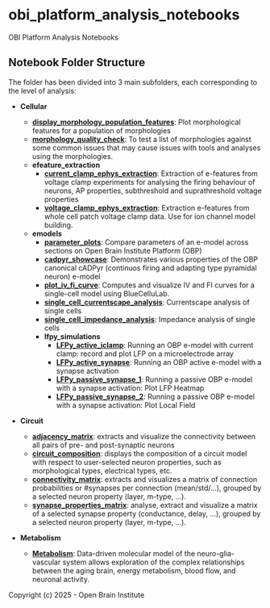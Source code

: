 # obi_platform_analysis_notebooks
OBI Platform Analysis Notebooks

## Notebook Folder Structure

The folder has been divided into 3 main subfolders, each corresponding to the level of analysis: 

- **Cellular**
  - [**display_morphology_population_features**](Cellular/display_morphology_population_features/analysis_notebook.ipynb): Plot morphological features for a population of morphologies
  - [**morphology_quality_check**](Cellular/morphology_quality_check/analysis_notebook.ipynb): To test a list of morphologies against some common issues that may cause issues with tools and analyses using the morphologies.
  - **efeature_extraction**
    - [**current_clamp_ephys_extraction**](Cellular/efeature_extraction/current_clamp_ephys_extraction/analysis_notebook.ipynb): Extraction of e-features from voltage clamp experiments for analysing the firing behaviour of neurons, AP properties, subthreshold and suprathreshold voltage properties
    - [**voltage_clamp_ephys_extraction**](Cellular/efeature_extraction/voltage_clamp_ephys_extraction/analysis_notebook.ipynb): Extraction e-features from whole cell patch voltage clamp data. Use for ion channel model building.
  - **emodels**
      - [**parameter_plots**](Cellular/emodels/parameters_plot/analysis_notebook.ipynb): Compare parameters of an e-model across sections on Open Brain Institute Platform (OBP)
      - [**cadpyr_showcase**](Cellular/emodels/cadpyr_showcase/analysis_notebook.ipynb): Demonstrates various properties of the OBP canonical cADPyr (continuos firing and adapting type pyramidal neuron) e-model
      - [**plot_iv_fi_curve**](Cellular/emodels/plot_iv_fi_curve/analysis_notebook.ipynb): Computes and visualize IV and FI curves for a single-cell model using BlueCelluLab.
      - [**single_cell_currentscape_analysis**](Cellular/emodels/single_cell_currentscape_analysis/analysis_notebook.ipynb): Currentscape analysis of single cells
      - [**single_cell_impedance_analysis**](Cellular/emodels/single_cell_impedance_analysis/analysis_notebook.ipynb): Impedance analysis of single cells
      - **lfpy_simulations**
        - [**LFPy_active_iclamp**](Cellular/emodels/lfpy_simulations/active_emodel_Iclamp/analysis_notebook.ipynb): Running an OBP e-model with current clamp: record and plot LFP on a microelectrode array
        - [**LFPy_active_synapse**](Cellular/emodels/lfpy_simulations/active_emodel_synapses/analysis_notebook.ipynb): Running an OBP active e-model with a synapse activation
        - [**LFPy_passive_synapse_1**](Cellular/emodels/lfpy_simulations/passive_emodel_synapses/analysis_notebook_1.ipynb): Running a passive OBP e-model with a synapse activation: Plot LFP Heatmap
        - [**LFPy_passive_synapse_2**](Cellular/emodels/lfpy_simulations/passive_emodel_synapses/analysis_notebook_2.ipynb): Running a passive OBP e-model with a synapse activation: Plot Local Field
      
        
- **Circuit**
  - [**adjacency_matrix**](Circuit/adjacency_matrix/analysis_notebook.ipynb): extracts and visualize the connectivity between all pairs of pre- and post-synaptic neurons
  - [**circuit_composition**](Circuit/circuit_composition/analysis_notebook.ipynb): displays the composition of a circuit model with respect to user-selected neuron properties, such as morphological types, electrical types, etc.
  - [**connectivity_matrix**](Circuit/connectivity_matrix/analysis_notebook.ipynb): extracts and visualizes a matrix of connection probabilities or #synapses per connection (mean/std/...), grouped by a selected neuron property (layer, m-type, ...).
  - [**synapse_properties_matrix**](Circuit/synapse_properties_matrix/analysis_notebook.ipynb):  analyse, extract and visualize a matrix of a selected synapse property (conductance, delay, ...), grouped by a selected neuron property (layer, m-type, ...).


- **Metabolism**
   - [**Metabolism**](Metabolism/analysis_notebook.ipynb): Data-driven molecular model of the neuro-glia-vascular system allows exploration of the complex relationships between the aging brain, energy metabolism, blood flow, and neuronal activity.


Copyright (c) 2025 - Open Brain Institute